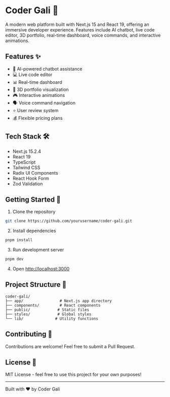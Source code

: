 # Coder Gali 🚀

A modern web platform built with Next.js 15 and React 19, offering an immersive developer experience. Features include AI chatbot, live code editor, 3D portfolio, real-time dashboard, voice commands, and interactive animations.

## Features ✨

- 🤖 AI-powered chatbot assistance
- 💻 Live code editor
- 📊 Real-time dashboard
- 🎨 3D portfolio visualization
- 🎮 Interactive animations
- 🗣️ Voice command navigation
- ⭐ User review system
- 💰 Flexible pricing plans

## Tech Stack 🛠️

- Next.js 15.2.4
- React 19
- TypeScript
- Tailwind CSS
- Radix UI Components
- React Hook Form
- Zod Validation

## Getting Started 🚀

1. Clone the repository
```bash
git clone https://github.com/yourusername/coder-gali.git
```

2. Install dependencies
```bash
pnpm install
```

3. Run development server
```bash
pnpm dev
```

4. Open [http://localhost:3000](http://localhost:3000)

## Project Structure 📁

```
coder-gali/
├── app/                # Next.js app directory
├── components/         # React components
├── public/            # Static files
├── styles/            # Global styles
└── lib/              # Utility functions
```

## Contributing 🤝

Contributions are welcome! Feel free to submit a Pull Request.

## License 📝

MIT License - feel free to use this project for your own purposes!

---

Built with ❤️ by Coder Gali 